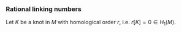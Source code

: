 ### Rational linking numbers

Let $K$ be a knot in $M$ with homological order $r$, i.e. $r[K] = 0 \in H_1(M)$.
<!--stackedit_data:
eyJoaXN0b3J5IjpbMzI1ODI2NzkwXX0=
-->